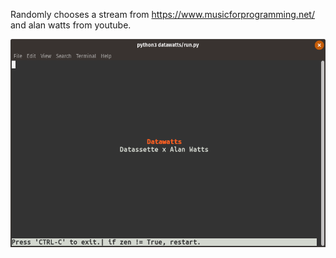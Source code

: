 Randomly chooses a stream from https://www.musicforprogramming.net/ and alan watts from youtube.

![Demo](img/datawatts.png?raw=true)
